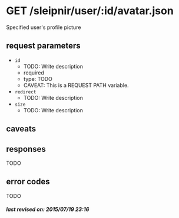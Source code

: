 # GET /sleipnir/user/:id/avatar.json

Specified user's profile picture

## request parameters

- `id`
  - TODO: Write description
  - required
  - type: TODO
  - CAVEAT: This is a REQUEST PATH variable.
- `redirect`
  - TODO: Write description
- `size`
  - TODO: Write description

## caveats

## responses

TODO

## error codes

TODO

##### last revised on: 2015/07/19 23:16
